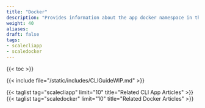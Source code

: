 ```yaml
---
title: "Docker"
description: "Provides information about the app docker namespace in the TrueNAS CLI. Includes command syntax and common commands."
weight: 40
aliases:
draft: false
tags:
- scalecliapp
- scaledocker
---
```


{{< toc >}}

{{< include file="/static/includes/CLIGuideWIP.md" >}}

{{< taglist tag="scalecliapp" limit="10" title="Related CLI App Articles" >}}
{{< taglist tag="scaledocker" limit="10" title="Related Docker Articles" >}}